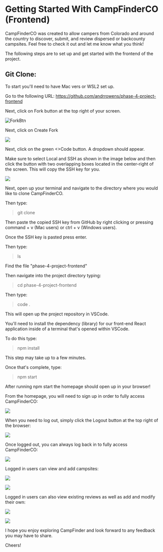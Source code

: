 # Getting Started With CampFinderCO (Frontend)

CampFinderCO was created to allow campers from Colorado and around the country to discover, submit, and review dispersed or backcounty campsites. Feel free to check it out and let me know what you think!

The following steps are to set up and get started with the frontend of the project.

## Git Clone:

To start you'll need to have Mac vers or WSL2 set up.

Go to the following URL: https://github.com/andrrowens/phase-4-project-frontend

Next, click on Fork button at the top right of your screen.

![ForkBtn](https://www.earthdatascience.org/images/earth-analytics/git-version-control/githubguides-bootcamp-fork.png)

Next, click on Create Fork

![](https://github.com/jccaropino7786/legendary-phase1-project/blob/main/images%20and%20gifs/create%20fork.PNG?raw=true)

Next, click on the green <>Code button. A dropdown should appear. 

Make sure to select Local and SSH as shown in the image below and then click the button with two overlapping boxes located in the center-right of the screen. This will copy the SSH key for you.

![](https://i.imgur.com/EH3a3m8.png)

Next, open up your terminal and navigate to the directory where you would like to clone CampFinderCO.

Then type: 

> git clone

Then paste the copied SSH key from GitHub by right clicking or pressing command + v (Mac users) or ctrl + v (Windows users).

Once the SSH key is pasted press enter.

Then type:

> ls

Find the file "phase-4-project-frontend"

Then navigate into the project directory typing:

> cd phase-4-project-frontend


Then type:

> code .

This will open up the project repository in VSCode.


You'll need to install the dependency (library) for our front-end React application inside of a terminal that's opened within VSCode.

To do this type:

 > npm install

 This step may take up to a few minutes.

 Once that's complete, type:

 > npm start

After running npm start the homepage should open up in your browser!

From the homepage, you will need to sign up in order to fully access CampFinderCO:

![](https://i.imgur.com/f8hemUO.png)

When you need to log out, simply click the Logout button at the top right of the browser:

![](https://i.imgur.com/avkIhvx.png)

Once logged out, you can always log back in to fully access CampFinderCO:

![](https://i.imgur.com/eOFRln9.png)

Logged in users can view and add campsites:

![](https://i.imgur.com/wQszowV.png)

![](https://i.imgur.com/wp5Gc4E.png)

Logged in users can also view existing reviews as well as add and modify their own:

![](https://i.imgur.com/KUdFXBV.png)

![](https://i.imgur.com/YAEM5JT.png)

I hope you enjoy exploring CampFinder and look forward to any feedback you may have to share.

Cheers!

